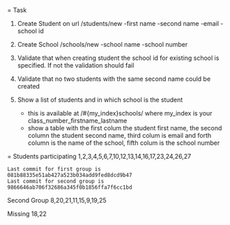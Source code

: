 
= Task
1. Create Student on url /students/new
	-first name
	-second name
	-email
	-school id

2. Create School /schools/new
	-school name
	-school number

3. Validate that when creating student the school id for existing school is specified. If not the validation should fail
4. Validate that no two students with the same second name could be created
5. Show a list of students and in which school is the student
	- this is available at /#{my_index}schools/ where my_index is your class_number_firstname_lastname
	- show a table with the first colum the student first name, the second column the student second name, third colum is email and forth column is the name of the school, fifth colum is the school number

= Students participating
	1,2,3,4,5,6,7,10,12,13,14,16,17,23,24,26,27

	Last commit for first group is 081b88335e51ab427a523b034add9fed8dcd9b47
	Last commit for second group is 9866646ab706f32686a345f0b1856ffa7f6cc1bd
Second Group
8,20,21,11,15,9,19,25

Missing 18,22



